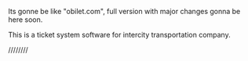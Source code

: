 Its gonne be like "obilet.com", full version with major changes gonna be here soon.

This is a ticket system software for intercity transportation company.

////////
